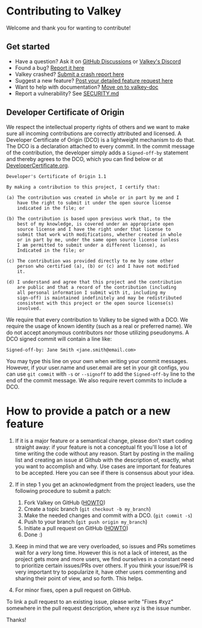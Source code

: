Contributing to Valkey
======================

Welcome and thank you for wanting to contribute!

## Get started

* Have a question? Ask it on
  [GitHub Discussions](https://github.com/valkey-io/valkey/discussions)
  or [Valkey's Discord](https://discord.gg/zbcPa5umUB)
* Found a bug? [Report it here](https://github.com/valkey-io/valkey/issues/new?template=bug_report.md&title=%5BBUG%5D)
* Valkey crashed? [Submit a crash report here](https://github.com/valkey-io/valkey/issues/new?template=crash_report.md&title=%5BCRASH%5D+%3Cshort+description%3E)
* Suggest a new feature? [Post your detailed feature request here](https://github.com/valkey-io/valkey/issues/new?template=feature_request.md&title=%5BNEW%5D)
* Want to help with documentation? [Move on to valkey-doc](https://github.com/valkey-io/valkey-doc)
* Report a vulnerability? See [SECURITY.md](SECURITY.md)

## Developer Certificate of Origin

We respect the intellectual property rights of others and we want to make sure
all incoming contributions are correctly attributed and licensed. A Developer
Certificate of Origin (DCO) is a lightweight mechanism to do that. The DCO is
a declaration attached to every commit. In the commit message of the contribution,
the developer simply adds a `Signed-off-by` statement and thereby agrees to the DCO,
which you can find below or at [DeveloperCertificate.org](http://developercertificate.org/).

```text
Developer's Certificate of Origin 1.1

By making a contribution to this project, I certify that:

(a) The contribution was created in whole or in part by me and I
    have the right to submit it under the open source license
    indicated in the file; or

(b) The contribution is based upon previous work that, to the
    best of my knowledge, is covered under an appropriate open
    source license and I have the right under that license to
    submit that work with modifications, whether created in whole
    or in part by me, under the same open source license (unless
    I am permitted to submit under a different license), as
    Indicated in the file; or

(c) The contribution was provided directly to me by some other
    person who certified (a), (b) or (c) and I have not modified
    it.

(d) I understand and agree that this project and the contribution
    are public and that a record of the contribution (including
    all personal information I submit with it, including my
    sign-off) is maintained indefinitely and may be redistributed
    consistent with this project or the open source license(s)
    involved.
```

We require that every contribution to Valkey to be signed with a DCO. We require the
usage of known identity (such as a real or preferred name). We do not accept anonymous
contributors nor those utilizing pseudonyms. A DCO signed commit will contain a line like:


```text
Signed-off-by: Jane Smith <jane.smith@email.com>
```

You may type this line on your own when writing your commit messages. However, if your
user.name and user.email are set in your git configs, you can use `git commit` with `-s`
or `--signoff` to add the `Signed-off-by` line to the end of the commit message. We also
require revert commits to include a DCO.

# How to provide a patch or a new feature

1. If it is a major feature or a semantical change, please don't start coding
straight away: if your feature is not a conceptual fit you'll lose a lot of
time writing the code without any reason. Start by posting in the mailing list
and creating an issue at Github with the description of, exactly, what you want
to accomplish and why. Use cases are important for features to be accepted.
Here you can see if there is consensus about your idea.

2. If in step 1 you get an acknowledgment from the project leaders, use the following
procedure to submit a patch:
    1. Fork Valkey on GitHub ([HOWTO](https://docs.github.com/en/github/getting-started-with-github/fork-a-repo))
    1. Create a topic branch (`git checkout -b my_branch`)
    1. Make the needed changes and commit with a DCO. (`git commit -s`)
    1. Push to your branch (`git push origin my_branch`)
    1. Initiate a pull request on GitHub ([HOWTO](https://docs.github.com/en/github/collaborating-with-issues-and-pull-requests/creating-a-pull-request))
    1. Done :)

3. Keep in mind that we are very overloaded, so issues and PRs sometimes wait
for a *very* long time. However this is not a lack of interest, as the project
gets more and more users, we find ourselves in a constant need to prioritize
certain issues/PRs over others. If you think your issue/PR is very important
try to popularize it, have other users commenting and sharing their point of
view, and so forth. This helps.

4. For minor fixes, open a pull request on GitHub.

To link a pull request to an existing issue, please write "Fixes #xyz" somewhere
in the pull request description, where xyz is the issue number.

Thanks!
